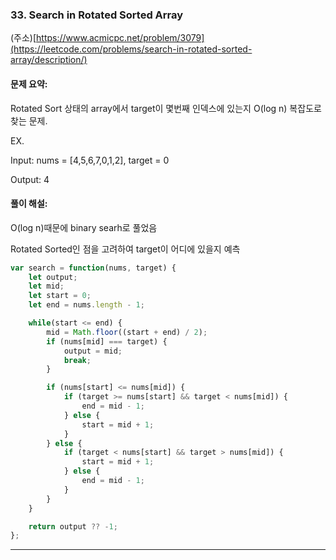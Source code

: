 ### 33. Search in Rotated Sorted Array


(주소)[https://www.acmicpc.net/problem/3079](https://leetcode.com/problems/search-in-rotated-sorted-array/description/)


#### 문제 요약:

Rotated Sort 상태의 array에서 target이 몇번째 인덱스에 있는지 O(log n) 복잡도로 찾는 문제.

EX.

Input: nums = [4,5,6,7,0,1,2], target = 0

Output: 4

#### 풀이 해설:

O(log n)때문에 binary searh로 풀었음

Rotated Sorted인 점을 고려하여 target이 어디에 있을지 예측


```javascript
var search = function(nums, target) {
    let output;
    let mid;
    let start = 0;
    let end = nums.length - 1;

    while(start <= end) {
        mid = Math.floor((start + end) / 2);
        if (nums[mid] === target) {
            output = mid;
            break;
        }

        if (nums[start] <= nums[mid]) {
            if (target >= nums[start] && target < nums[mid]) {
                end = mid - 1;
            } else {
                start = mid + 1;
            }
        } else {
            if (target < nums[start] && target > nums[mid]) {
                start = mid + 1;
            } else {
                end = mid - 1;
            }
        }
    }

    return output ?? -1;
};
```
---
